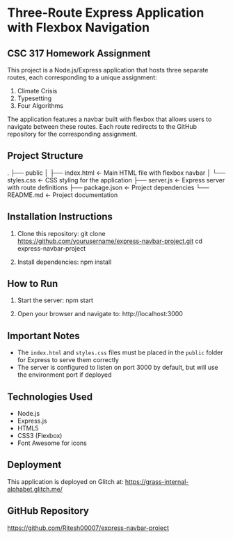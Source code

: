 # Three-Route Express Application with Flexbox Navigation

## CSC 317 Homework Assignment

This project is a Node.js/Express application that hosts three separate routes, each corresponding to a unique assignment:

1. Climate Crisis
2. Typesetting
3. Four Algorithms

The application features a navbar built with flexbox that allows users to navigate between these routes. Each route redirects to the GitHub repository for the corresponding assignment.

## Project Structure
.
├── public
│   ├── index.html  <- Main HTML file with flexbox navbar
│   └── styles.css  <- CSS styling for the application
├── server.js       <- Express server with route definitions
├── package.json    <- Project dependencies
└── README.md       <- Project documentation

## Installation Instructions

1. Clone this repository:
git clone https://github.com/yourusername/express-navbar-project.git
cd express-navbar-project

2. Install dependencies:
npm install

## How to Run

1. Start the server:
npm start

2. Open your browser and navigate to:
http://localhost:3000

## Important Notes

- The `index.html` and `styles.css` files must be placed in the `public` folder for Express to serve them correctly
- The server is configured to listen on port 3000 by default, but will use the environment port if deployed

## Technologies Used

- Node.js
- Express.js
- HTML5
- CSS3 (Flexbox)
- Font Awesome for icons

## Deployment

This application is deployed on Glitch at:
https://grass-internal-alphabet.glitch.me/

## GitHub Repository

https://github.com/Ritesh00007/express-navbar-project

